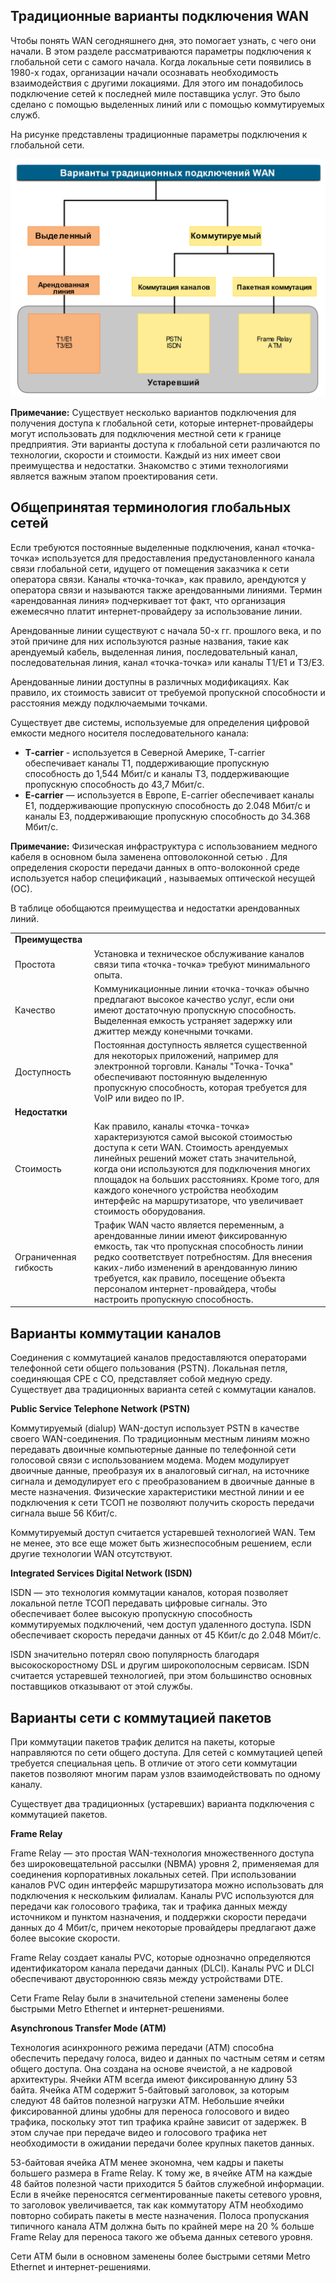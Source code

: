 <!-- 7.3.1 -->
## Традиционные варианты подключения WAN

Чтобы понять WAN сегодняшнего дня, это помогает узнать, с чего они начали. В этом разделе рассматриваются параметры подключения к глобальной сети с самого начала. Когда локальные сети появились в 1980-х годах, организации начали осознавать необходимость взаимодействия с другими локациями. Для этого им понадобилось подключение сетей к последней миле  поставщика услуг. Это было сделано с помощью выделенных линий или с помощью коммутируемых служб.

На рисунке представлены традиционные параметры подключения к глобальной сети.

![](./assets/7.3.1.png)
<!-- /courses/ensa-dl/ae8e8c88-34fd-11eb-ba19-f1886492e0e4/aeb57578-34fd-11eb-ba19-f1886492e0e4/assets/c6550310-1c46-11ea-af56-e368b99e9723.svg -->

<!--
Рисунок показывает, что традиционное WAN-соединение либо определено  выделенными линиями, как в соединении T1/E1 или T3/E3, с коммутацией каналов, как в соединении PSTN или ISDN, или с коммутацией пакетов, как в соединении Frame Relay или ATM.
-->

**Примечание:** Существует несколько вариантов подключения для получения доступа к глобальной сети, которые интернет-провайдеры могут использовать для подключения местной сети к границе предприятия. Эти варианты доступа к глобальной сети различаются по технологии, скорости и стоимости. Каждый из них имеет свои преимущества и недостатки. Знакомство с этими технологиями является важным этапом проектирования сети.

<!-- 7.3.2 -->
## Общепринятая терминология глобальных сетей

Если требуются постоянные выделенные подключения, канал «точка-точка» используется для предоставления предустановленного канала связи глобальной сети, идущего от помещения заказчика к сети оператора связи. Каналы «точка-точка», как правило, арендуются у оператора связи и называются также арендованными линиями. Термин «арендованная линия» подчеркивает тот факт, что организация ежемесячно платит интернет-провайдеру за использование линии.

Арендованные линии существуют с начала 50-х гг. прошлого века, и по этой причине для них используются разные названия, такие как арендуемый кабель, выделенная линия, последовательный канал, последовательная линия, канал «точка-точка» или каналы T1/E1 и T3/E3.

Арендованные линии доступны в различных модификациях. Как правило, их стоимость зависит от требуемой пропускной способности и расстояния между подключаемыми точками.

Существует две системы, используемые для определения цифровой емкости медного носителя последовательного канала:

* **T-carrier** - используется в Северной Америке, T-carrier обеспечивает каналы T1, поддерживающие пропускную способность до 1,544 Мбит/с и каналы T3, поддерживающие пропускную способность до 43,7 Мбит/с.
* **E-carrier** — используется в Европе, E-carrier обеспечивает каналы E1, поддерживающие пропускную способность до 2.048 Мбит/с и каналы E3, поддерживающие пропускную способность до 34.368 Мбит/с.

**Примечание:** Физическая инфраструктура с использованием медного кабеля в основном была заменена оптоволоконной сетью . Для определения скорости передачи данных в опто-волоконной среде используется набор спецификаций , называемых оптической несущей (ОС).

В таблице обобщаются преимущества и недостатки арендованных линий.

| | |
| --- | --- |
| **Преимущества** | |
| Простота | Установка и техническое обслуживание каналов связи типа «точка-точка» требуют минимального опыта. |
| Качество | Коммуникационные линии «точка-точка» обычно предлагают высокое качество услуг, если они имеют достаточную пропускную способность. Выделенная емкость устраняет задержку или джиттер между конечными точками. |
| Доступность | Постоянная доступность является существенной для некоторых приложений, например для электронной торговли. Каналы "Точка-Точка" обеспечивают постоянную выделенную пропускную способность, которая требуется для VoIP или видео по IP. |
| **Недостатки** | |
| Стоимость | Как правило, каналы «точка-точка» характеризуются самой высокой стоимостью доступа к сети WAN. Стоимость арендуемых линейных решений может стать значительной, когда они используются для подключения многих площадок на больших расстояниях. Кроме того, для каждого конечного устройства необходим интерфейс на маршрутизаторе, что увеличивает стоимость оборудования. |
| Ограниченная гибкость | Трафик WAN часто является переменным, а арендованные линии имеют фиксированную емкость, так что пропускная способность линии редко соответствует потребностям. Для внесения каких-либо изменений в арендованную линию требуется, как правило, посещение объекта персоналом интернет-провайдера, чтобы настроить пропускную способность. |

<!-- 7.3.3 -->
## Варианты коммутации каналов

Соединения с коммутацией каналов предоставляются операторами телефонной сети общего пользования (PSTN). Локальная петля, соединяющая CPE с CO, представляет собой медную среду. Существует два традиционных варианта сетей с коммутации каналов.

**Public Service Telephone Network (PSTN)**

Коммутируемый (dialup) WAN-доступ использует PSTN в качестве своего WAN-соединения. По традиционным местным линиям можно передавать двоичные компьютерные данные по телефонной сети голосовой связи с использованием модема. Модем модулирует двоичные данные, преобразуя их в аналоговый сигнал, на источнике сигнала и демодулирует его с преобразованием в двоичные данные в месте назначения. Физические характеристики местной линии и ее подключения к сети ТСОП не позволяют получить скорость передачи сигнала выше 56 Кбит/с.

Коммутируемый доступ считается устаревшей технологией WAN. Тем не менее, это все еще может быть жизнеспособным решением, если другие технологии WAN отсутствуют.

**Integrated Services Digital Network (ISDN)**

ISDN — это технология коммутации каналов, которая позволяет локальной петле ТСОП передавать цифровые сигналы. Это обеспечивает более высокую пропускную способность коммутируемых подключений, чем доступ удаленного доступа. ISDN обеспечивает скорость передачи данных от 45 Кбит/с до 2.048 Мбит/с.

ISDN значительно потерял свою популярность благодаря высокоскоростному DSL и другим широкополосным сервисам. ISDN считается устаревшей технологией, при этом большинство основных поставщиков отказывают от этой службы.

<!-- 7.3.4 -->
## Варианты сети с коммутацией пакетов

При коммутации пакетов трафик делится на пакеты, которые направляются по сети общего доступа. Для сетей с коммутацией цепей требуется специальная цепь. В отличие от этого сети коммутации пакетов позволяют многим парам узлов взаимодействовать по одному каналу.

Существует два традиционных (устаревших) варианта подключения с коммутацией пакетов.

**Frame Relay**

Frame Relay — это простая WAN-технология множественного доступа без широковещательной рассылки (NBMA) уровня 2, применяемая для соединения корпоративных локальных сетей. При использовании каналов PVC один интерфейс маршрутизатора можно использовать для подключения к нескольким филиалам. Каналы PVC используются для передачи как голосового трафика, так и трафика данных между источником и пунктом назначения, и поддержки скорости передачи данных до 4 Мбит/с, причем некоторые провайдеры предлагают даже более высокие скорости.

Frame Relay создает каналы PVC, которые однозначно определяются идентификатором канала передачи данных (DLCI). Каналы PVC и DLCI обеспечивают двустороннюю связь между устройствами DTE.

Сети Frame Relay были в значительной степени заменены более быстрыми Metro Ethernet и интернет-решениями.

**Asynchronous Transfer Mode (ATM)**

Технология асинхронного режима передачи (ATM) способна обеспечить передачу голоса, видео и данных по частным сетям и сетям общего доступа. Она создана на основе ячеистой, а не кадровой архитектуры. Ячейки ATM всегда имеют фиксированную длину 53 байта. Ячейка ATM содержит 5-байтовый заголовок, за которым следуют 48 байтов полезной нагрузки ATM. Небольшие ячейки фиксированной длины удобны для переноса голосового и видео трафика, поскольку этот тип трафика крайне зависит от задержек. В этом случае при передаче видео и голосового трафика нет необходимости в ожидании передачи более крупных пакетов данных.

53-байтовая ячейка ATM менее экономна, чем кадры и пакеты большего размера в Frame Relay. К тому же, в ячейке ATM на каждые 48 байтов полезной части приходится 5 байтов служебной информации. Если в ячейке переносятся сегментированные пакеты сетевого уровня, то заголовок увеличивается, так как коммутатору ATM необходимо повторно собирать пакеты в месте назначения. Полоса пропускания типичного канала ATM должна быть по крайней мере на 20 % больше Frame Relay для переноса такого же объема данных сетевого уровня.

Сети ATM были в основном заменены более быстрыми сетями Metro Ethernet и интернет-решениями.

<!-- 7.3.5 -->
<!-- quiz -->

